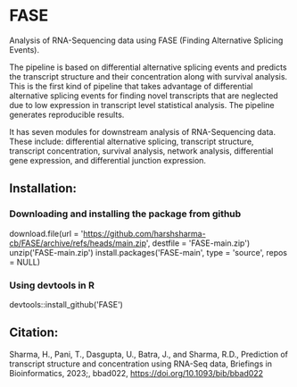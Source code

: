 # FASE

Analysis of RNA-Sequencing data using FASE (Finding Alternative Splicing Events).

The pipeline is based on differential alternative splicing events and predicts the transcript structure and their concentration along with survival analysis. This is the first kind of pipeline that takes advantage of differential alternative splicing events for finding novel transcripts that are neglected due to low expression in transcript level statistical analysis. The pipeline generates reproducible results.

It has seven modules for downstream analysis of RNA-Sequencing data. These include: differential alternative splicing, transcript structure, transcript concentration, survival analysis, network analysis, differential gene expression, and differential junction expression.

## Installation:
### Downloading and installing the package from github
download.file(url = 'https://github.com/harshsharma-cb/FASE/archive/refs/heads/main.zip', destfile = 'FASE-main.zip')
unzip('FASE-main.zip')
install.packages('FASE-main', type = 'source', repos = NULL)

### Using devtools in R
devtools::install_github('FASE')

## Citation:
Sharma, H., Pani, T., Dasgupta, U., Batra, J., and Sharma, R.D., Prediction of transcript structure and concentration using RNA-Seq data, Briefings in Bioinformatics, 2023;, bbad022, https://doi.org/10.1093/bib/bbad022
